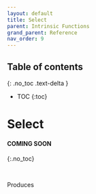 ```yaml
---
layout: default
title: Select
parent: Intrinsic Functions
grand_parent: Reference
nav_order: 9
---
```

<script src="https://unpkg.com/kotlin-playground@1" data-selector=".kotlin"></script>
<style>
blockquote{
    color: #666;
    margin: 0;
    padding-left: 3em;
    border-left: 0.5em #f2c152 solid;
}
</style>

## Table of contents
{: .no_toc .text-delta }

* TOC
{:toc}

# Select

#### COMING SOON
{:.no_toc}

<pre class="kotlin" data-highlight-only>

</pre>

Produces

```yaml

```



